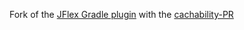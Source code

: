Fork of the [JFlex Gradle plugin](https://github.com/jprante/gradle-plugin-jflex) with the [cachability-PR](https://github.com/jprante/gradle-plugin-jflex/pull/9)
